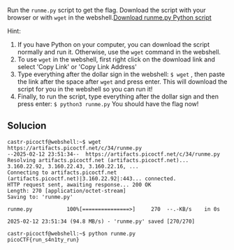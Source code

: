 Run the `runme.py` script to get the flag. Download the script with your browser or with `wget` in the webshell.[Download runme.py Python script](https://artifacts.picoctf.net/c/34/runme.py)

Hint:
1. If you have Python on your computer, you can download the script normally and run it. Otherwise, use the `wget` command in the webshell.
2. To use `wget` in the webshell, first right click on the download link and select 'Copy Link' or 'Copy Link Address'
3. Type everything after the dollar sign in the webshell: `$ wget` , then paste the link after the space after `wget` and press enter. This will download the script for you in the webshell so you can run it!
4. Finally, to run the script, type everything after the dollar sign and then press enter: `$ python3 runme.py` You should have the flag now!
## Solucion

```
castr-picoctf@webshell:~$ wget https://artifacts.picoctf.net/c/34/runme.py
--2025-02-12 23:51:34--  https://artifacts.picoctf.net/c/34/runme.py
Resolving artifacts.picoctf.net (artifacts.picoctf.net)... 3.160.22.92, 3.160.22.43, 3.160.22.16, ...
Connecting to artifacts.picoctf.net (artifacts.picoctf.net)|3.160.22.92|:443... connected.
HTTP request sent, awaiting response... 200 OK
Length: 270 [application/octet-stream]
Saving to: 'runme.py'

runme.py           100%[===============>]     270  --.-KB/s    in 0s      

2025-02-12 23:51:34 (94.8 MB/s) - 'runme.py' saved [270/270]

castr-picoctf@webshell:~$ python runme.py 
picoCTF{run_s4n1ty_run}
```